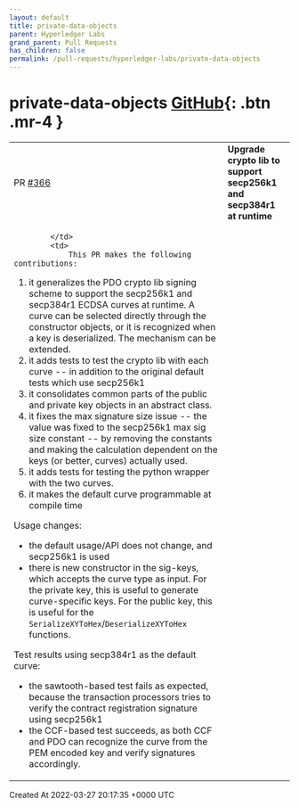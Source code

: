 ```yaml
---
layout: default
title: private-data-objects
parent: Hyperledger Labs
grand_parent: Pull Requests
has_children: false
permalink: /pull-requests/hyperledger-labs/private-data-objects
---
```


# private-data-objects <span class="fs-3 right-align">[GitHub](https://github.com/hyperledger-labs/private-data-objects){: .btn .mr-4 }</span>


<div>
    <table>
        <tr>
            <td>
                PR <a href="https://github.com/hyperledger-labs/private-data-objects/pull/366" class=".btn">#366</a>
            </td>
            <td>
                <b>
                    Upgrade crypto lib to support secp256k1 and secp384r1 at runtime 
                </b>
            </td>
        </tr>
        <tr>
            <td>
                
            </td>
            <td>
                This PR makes the following contributions:
1. it generalizes the PDO crypto lib signing scheme to support the secp256k1 and secp384r1 ECDSA curves at runtime. A curve can be selected directly through the constructor objects, or it is recognized when a key is deserialized. The mechanism can be extended.
2. it adds tests to test the crypto lib with each curve -- in addition to the original default tests which use secp256k1
3. it consolidates common parts of the public and private key objects in an abstract class.
4. it fixes the max signature size issue -- the value was fixed to the secp256k1 max sig size constant -- by removing the constants and making the calculation dependent on the keys (or better, curves) actually used.
5. it adds tests for testing the python wrapper with the two curves.
6. it makes the default curve programmable at compile time

Usage changes:
- the default usage/API does not change, and secp256k1 is used
- there is new constructor in the sig-keys, which accepts the curve type as input. For the private key, this is useful to generate curve-specific keys. For the public key, this is useful for the `SerializeXYToHex`/`DeserializeXYToHex` functions.

Test results using secp384r1 as the default curve:
- the sawtooth-based test fails as expected, because the transaction processors tries to verify the contract registration signature using secp256k1
- the CCF-based test succeeds, as both CCF and PDO can recognize the curve from the PEM encoded key and verify signatures accordingly.
            </td>
        </tr>
    </table>
    <div class="right-align">
        Created At 2022-03-27 20:17:35 +0000 UTC
    </div>
</div>

